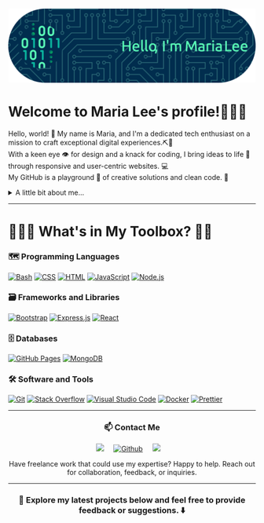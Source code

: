 <p align="center"><img alt="a black background with white text Hello, I am Maria Lee" src="header.png"></p>


# Welcome to Maria Lee's profile!👩🏻‍💻

Hello, world! 👋
My name is Maria, and I'm a dedicated tech enthusiast on a mission to craft exceptional digital experiences.⛏🧱<br>
With a keen eye 👁️ for design and a knack for coding, I bring ideas to life 🌱 through responsive and user-centric websites. 💻<br>
My GitHub is a playground 🛝 of creative solutions and clean code. 🫧<br>

<details>  
<summary>A little bit about me...</summary><br>
<i>With a background as a Special Investigator holding top-secret clearance, I bring a disciplined and security-focused approach to web development.  As I transition into the dynamic world of web development, I get to merge my analytical prowess with a passion for coding.  I leverage my investigative skills to build robust and secure web applications, ensuring a seamless user experience while maintaining the highest standards of data protection.  My investigative background instills in me a meticulous attention to detail and a commitment to solving complex challenges.  My journey from investigations to web development reflects a seamless blend of precision, adaptability, and a relentless pursuit of excellence.
<br/>
<br/>  
🎯 My goal is to now apply these skills to create innovative and secure web solutions, aiming to enhance user experiences and contribute to the ever-evolving digital landscape.</i>
<br/>
<br/>
  <img src="https://github-readme-stats.vercel.app/api?username=marialee222&show_icons=true&count_private=true&theme=default"/>
</details>

---

# 👷🏻‍♀️ What's in My Toolbox? 🧰🔧

### 🗺 Programming Languages
<p>
    <a href="#"><img alt="Bash" src="https://img.shields.io/badge/Bash-121011.svg?logo=gnu-bash&logoColor=white"></a>
    <a href="#"><img alt="CSS" src="https://img.shields.io/badge/CSS-1572B6.svg?logo=css3&logoColor=white"></a>
    <a href="#"><img alt="HTML" src="https://img.shields.io/badge/HTML-E34F26.svg?logo=html5&logoColor=white"></a>
    <a href="#"><img alt="JavaScript" src="https://img.shields.io/badge/JavaScript-F7DF1E.svg?logo=javascript&logoColor=black"></a>
    <a href="#"><img alt="Node.js" src="https://img.shields.io/badge/Node.js-43853D.svg?logo=node.js&logoColor=white"></a>
</p>

### 🗃 Frameworks and Libraries
<p>
    <a href="#"><img alt="Bootstrap" src="https://img.shields.io/badge/Bootstrap-7952B3.svg?logo=bootstrap&logoColor=white"></a>
    <a href="#"><img alt="Express.js" src="https://img.shields.io/badge/Express.js-404d59.svg?logo=express&logoColor=white"></a>
    <a href="#"><img alt="React" src="https://img.shields.io/badge/React-20232a.svg?logo=react&logoColor=%2361DAFB"></a>
</p>

### 🗄️ Databases
<p>
    <a href="#"><img alt="GitHub Pages" src="https://img.shields.io/badge/GitHub%20Pages-327FC7.svg?logo=github&logoColor=white"></a>
    <a href="#"><img alt="MongoDB" src ="https://img.shields.io/badge/MongoDB-4ea94b.svg?logo=mongodb&logoColor=white"></a
</p>

### 🛠️ Software and Tools
<p>
    <a href="#"><img alt="Git" src="https://img.shields.io/badge/Git-F05033.svg?logo=git&logoColor=white"></a>
    <a href="#"><img alt="Stack Overflow" src="https://img.shields.io/badge/-Stack%20Overflow-FE7A16?logo=stack-overflow&logoColor=white"></a>
    <a href="#"><img alt="Visual Studio Code" src="https://img.shields.io/badge/Visual%20Studio%20Code-0078d7.svg?logo=visual-studio-code&logoColor=white"></a>
    <a href="#"><img alt="Docker" src="https://img.shields.io/badge/-Docker-46a2f1?style=flat-square&logo=docker&logoColor=white"></a>
    <a href="#"><img alt="Prettier" src="https://img.shields.io/badge/-Prettier-F7B93E?style=flat-square&logo=prettier&logoColor=white"></a>
</p>

---

<h3 align="center">📫 Contact Me</h3>
<p align="center">
  <a href="mailto:marialee0222@gmail.com?subject=Hello%20Maria,%20From%20Github"><img src="https://img.shields.io/badge/gmail-%23D14836.svg?&style=for-the-badge&logo=gmail&logoColor=white"/></a>&nbsp;&nbsp;&nbsp;&nbsp;
  <a href="https://github.com/marialee222" target="_blank"><img alt="Github" src="https://img.shields.io/badge/GitHub-%2312100E.svg?&style=for-the-badge&logo=Github&logoColor=white"/></a>&nbsp;&nbsp;&nbsp;&nbsp;
  <a target="_blank"href="https://www.linkedin.com/in/tomarialee/"><img src="https://img.shields.io/badge/linkedin-%230077B5.svg?&style=for-the-badge&logo=linkedin&logoColor=white"/></a>&nbsp;&nbsp;&nbsp;&nbsp;
</p>
<p align="center">Have freelance work that could use my expertise?  Happy to help.  Reach out for collaboration, feedback, or inquiries.</p>

---

<h3 align="center">🚀 Explore my latest projects below and feel free to provide feedback or suggestions. ⬇️</h3>
